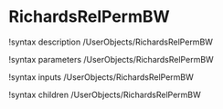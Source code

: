 <!-- MOOSE Documentation Stub: Remove this when content is added. -->

# RichardsRelPermBW

!syntax description /UserObjects/RichardsRelPermBW

!syntax parameters /UserObjects/RichardsRelPermBW

!syntax inputs /UserObjects/RichardsRelPermBW

!syntax children /UserObjects/RichardsRelPermBW
